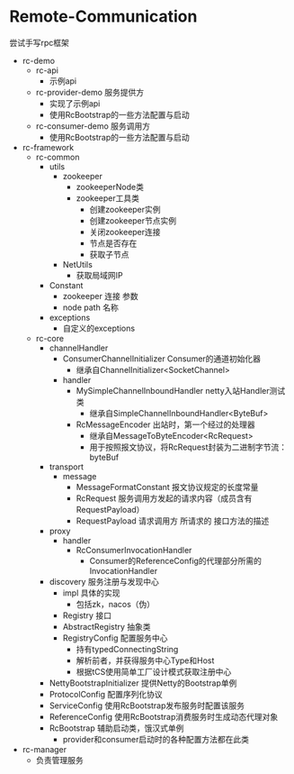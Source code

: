 # Remote-Communication

尝试手写rpc框架

* rc-demo
  * rc-api
    * 示例api
  * rc-provider-demo 服务提供方
    * 实现了示例api
    * 使用RcBootstrap的一些方法配置与启动
  * rc-consumer-demo 服务调用方
    * 使用RcBootstrap的一些方法配置与启动
* rc-framework
  * rc-common
    * utils
      * zookeeper
        * zookeeperNode类
        * zookeeper工具类
          * 创建zookeeper实例
          * 创建zookeeper节点实例
          * 关闭zookeeper连接
          * 节点是否存在
          * 获取子节点
      * NetUtils
        * 获取局域网IP
    * Constant
      * zookeeper 连接 参数
      * node path 名称
    * exceptions
      * 自定义的exceptions
  * rc-core
    * channelHandler
      * ConsumerChannelInitializer Consumer的通道初始化器
        * 继承自ChannelInitializer\<SocketChannel>
      * handler
        * MySimpleChannelInboundHandler netty入站Handler测试类
          * 继承自SimpleChannelInboundHandler\<ByteBuf>
        * RcMessageEncoder 出站时，第一个经过的处理器
          * 继承自MessageToByteEncoder\<RcRequest>
          * 用于按照报文协议，将RcRequest封装为二进制字节流：byteBuf
    * transport
      * message
        * MessageFormatConstant 报文协议规定的长度常量
        * RcRequest 服务调用方发起的请求内容（成员含有RequestPayload）
        * RequestPayload 请求调用方 所请求的 接口方法的描述
    * proxy
      * handler
        * RcConsumerInvocationHandler
          * Consumer的ReferenceConfig的代理部分所需的InvocationHandler
    * discovery 服务注册与发现中心
      * impl 具体的实现
        * 包括zk，nacos（伪）
      * Registry 接口
      * AbstractRegistry 抽象类
      * RegistryConfig 配置服务中心
        * 持有typedConnectingString
        * 解析前者，并获得服务中心Type和Host
        * 根据tCS使用简单工厂设计模式获取注册中心
    * NettyBootstrapInitializer 提供Netty的Bootstrap单例
    * ProtocolConfig 配置序列化协议
    * ServiceConfig 使用RcBootstrap发布服务时配置该服务
    * ReferenceConfig 使用RcBootstrap消费服务时生成动态代理对象
    * RcBootstrap 辅助启动类，饿汉式单例
      * provider和consumer启动时的各种配置方法都在此类
* rc-manager
  * 负责管理服务